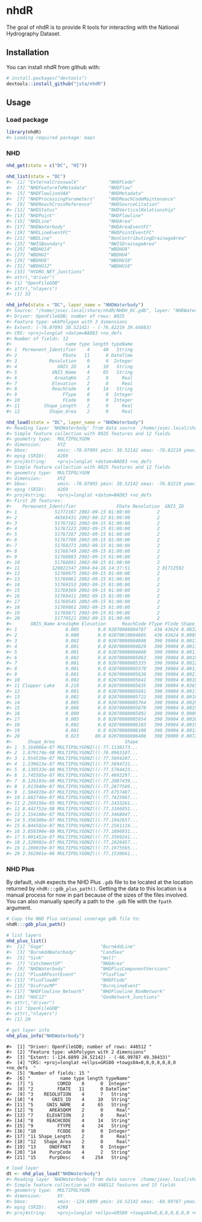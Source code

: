 
<!-- README.md is generated from README.Rmd. Please edit that file -->
nhdR
====

The goal of nhdR is to provide R tools for interacting with the National Hydrography Dataset.

Installation
------------

You can install nhdR from github with:

``` r
# install.packages("devtools")
devtools::install_github("jsta/nhdR")
```

Usage
-----

### Load package

``` r
library(nhdR)
#> Loading required package: maps
```

### NHD

``` r
nhd_get(state = c("DC", "HI"))
```

``` r
nhd_list(state = "DC")
#>  [1] "ExternalCrosswalk"           "NHDFCode"                   
#>  [3] "NHDFeatureToMetadata"        "NHDFlow"                    
#>  [5] "NHDFlowlineVAA"              "NHDMetadata"                
#>  [7] "NHDProcessingParameters"     "NHDReachCodeMaintenance"    
#>  [9] "NHDReachCrossReference"      "NHDSourceCitation"          
#> [11] "NHDStatus"                   "NHDVerticalRelationship"    
#> [13] "NHDPoint"                    "NHDFlowline"                
#> [15] "NHDLine"                     "NHDArea"                    
#> [17] "NHDWaterbody"                "NHDAreaEventFC"             
#> [19] "NHDLineEventFC"              "NHDPointEventFC"            
#> [21] "WBDLine"                     "NonContributingDrainageArea"
#> [23] "NWISBoundary"                "NWISDrainageArea"           
#> [25] "WBDHU14"                     "WBDHU8"                     
#> [27] "WBDHU2"                      "WBDHU4"                     
#> [29] "WBDHU6"                      "WBDHU10"                    
#> [31] "WBDHU12"                     "WBDHU16"                    
#> [33] "HYDRO_NET_Junctions"        
#> attr(,"driver")
#> [1] "OpenFileGDB"
#> attr(,"nlayers")
#> [1] 33
```

``` r
nhd_info(state = "DC", layer_name = "NHDWaterbody")
#> Source: "/home/jose/.local/share/nhdR/NHDH_DC.gdb", layer: "NHDWaterbody"
#> Driver: OpenFileGDB; number of rows: 8025 
#> Feature type: wkbPolygon with 3 dimensions
#> Extent: (-78.07095 38.52142) - (-76.82219 39.64683)
#> CRS: +proj=longlat +datum=NAD83 +no_defs  
#> Number of fields: 12 
#>                    name type length typeName
#> 1  Permanent_Identifier    4     40   String
#> 2                 FDate   11      0 DateTime
#> 3            Resolution    0      0  Integer
#> 4               GNIS_ID    4     10   String
#> 5             GNIS_Name    4     65   String
#> 6              AreaSqKm    2      0     Real
#> 7             Elevation    2      0     Real
#> 8             ReachCode    4     14   String
#> 9                 FType    0      0  Integer
#> 10                FCode    0      0  Integer
#> 11         Shape_Length    2      0     Real
#> 12           Shape_Area    2      0     Real
```

``` r
nhd_load(state = "DC", layer_name = "NHDWaterbody")
#> Reading layer `NHDWaterbody' from data source `/home/jose/.local/share/nhdR/NHDH_DC.gdb' using driver `OpenFileGDB'
#> Simple feature collection with 8025 features and 12 fields
#> geometry type:  MULTIPOLYGON
#> dimension:      XYZ
#> bbox:           xmin: -78.07095 ymin: 38.52142 xmax: -76.82219 ymax: 39.64683
#> epsg (SRID):    4269
#> proj4string:    +proj=longlat +datum=NAD83 +no_defs
#> Simple feature collection with 8025 features and 12 fields
#> geometry type:  MULTIPOLYGON
#> dimension:      XYZ
#> bbox:           xmin: -78.07095 ymin: 38.52142 xmax: -76.82219 ymax: 39.64683
#> epsg (SRID):    4269
#> proj4string:    +proj=longlat +datum=NAD83 +no_defs
#> First 20 features:
#>    Permanent_Identifier               FDate Resolution  GNIS_ID
#> 1              51772167 2002-09-15 01:00:00          2         
#> 2              46565431 2002-08-22 01:00:00          2         
#> 3              51767181 2002-09-15 01:00:00          2         
#> 4              51767223 2002-09-15 01:00:00          2         
#> 5              51767287 2002-09-15 01:00:00          2         
#> 6              51767709 2002-09-15 01:00:00          2         
#> 7              51768273 2002-09-15 01:00:00          2         
#> 8              51768749 2002-09-15 01:00:00          2         
#> 9              51768883 2002-09-15 01:00:00          2         
#> 10             51768891 2002-09-15 01:00:00          2         
#> 11            120022347 2004-04-16 14:37:51          2 01712592
#> 12             51768975 2002-09-15 01:00:00          2         
#> 13             51769061 2002-09-15 01:00:00          2         
#> 14             51769153 2002-09-15 01:00:00          2         
#> 15             51769369 2002-09-15 01:00:00          2         
#> 16             51769411 2002-09-15 01:00:00          2         
#> 17             51769545 2002-09-15 01:00:00          2         
#> 18             51769861 2002-09-15 01:00:00          2         
#> 19             51769871 2002-09-15 01:00:00          2         
#> 20             51770521 2002-09-15 01:00:00          2         
#>       GNIS_Name AreaSqKm Elevation      ReachCode FType FCode Shape_Length
#> 1                  0.005       0.0 02070008004787   436 43624 0.0032275838
#> 2                  0.000       0.0 02070010004605   436 43624 0.0005402029
#> 3                  0.002       0.0 02070008004808   390 39004 0.0017289109
#> 4                  0.001       0.0 02070008004829   390 39004 0.0013369633
#> 5                  0.001       0.0 02070008004860   390 39004 0.0011083831
#> 6                  0.002       0.0 02070008005063   390 39004 0.0016429957
#> 7                  0.001       0.0 02070008005335   390 39004 0.0012442057
#> 8                  0.001       0.0 02070008005570   390 39004 0.0013918440
#> 9                  0.001       0.0 02070008005638   390 39004 0.0021229169
#> 10                 0.002       0.0 02070008005641   390 39004 0.0018972528
#> 11 Clopper Lake    0.218       0.0 02070008005635   390 39004 0.0365330031
#> 12                 0.001       0.0 02070008005681   390 39004 0.0017444391
#> 13                 0.002       0.0 02070008005722   390 39004 0.0018785786
#> 14                 0.005       0.0 02070008005764   390 39004 0.0029191491
#> 15                 0.006       0.0 02070008005870   390 39004 0.0035214462
#> 16                 0.000       0.0 02070008005892   390 39004 0.0009224733
#> 17                 0.005       0.0 02070008005954   390 39004 0.0028753323
#> 18                 0.002       0.0 02070008006103   390 39004 0.0019580771
#> 19                 0.001       0.0 02070008006108   390 39004 0.0013311586
#> 20                 0.023      80.8 02070008006400   390 39009 0.0072444361
#>      Shape_Area                          Shape
#> 1  5.164066e-07 MULTIPOLYGONZ(((-77.1138173...
#> 2  1.879174e-08 MULTIPOLYGONZ(((-76.9963107...
#> 3  1.954519e-07 MULTIPOLYGONZ(((-77.5694207...
#> 4  1.239613e-07 MULTIPOLYGONZ(((-77.5694721...
#> 5  8.130533e-08 MULTIPOLYGONZ(((-77.5764423...
#> 6  1.745505e-07 MULTIPOLYGONZ(((-77.4693297...
#> 7  8.126193e-08 MULTIPOLYGONZ(((-77.2087439...
#> 8  1.013940e-07 MULTIPOLYGONZ(((-77.2877509...
#> 9  1.504919e-07 MULTIPOLYGONZ(((-77.6757487...
#> 10 1.882746e-07 MULTIPOLYGONZ(((-77.7425967...
#> 11 2.269156e-05 MULTIPOLYGONZ(((-77.2433261...
#> 12 8.442752e-08 MULTIPOLYGONZ(((-77.3166851...
#> 13 2.154168e-07 MULTIPOLYGONZ(((-77.3468047...
#> 14 5.356300e-07 MULTIPOLYGONZ(((-77.1942657...
#> 15 6.044582e-07 MULTIPOLYGONZ(((-77.2561119...
#> 16 3.859390e-08 MULTIPOLYGONZ(((-77.1896931...
#> 17 5.001452e-07 MULTIPOLYGONZ(((-77.3589241...
#> 18 2.320902e-07 MULTIPOLYGONZ(((-77.2026457...
#> 19 1.289019e-07 MULTIPOLYGONZ(((-77.1975565...
#> 20 2.362901e-06 MULTIPOLYGONZ(((-77.1530661...
```

### NHD Plus

By default, `nhdR` expects the NHD Plus `.gdb` file to be located at the location returned by `nhdR:::gdb_plus_path()`. Getting the data to this location is a manual process for now in part because of the sizes of the files involved. You can also manually specify a path to the `.gdb` file with the `fpath` argument.

``` r
# Copy the NHD Plus national coverage gdb file to:
nhdR:::gdb_plus_path()
```

``` r
# list layers
nhd_plus_list()
#>  [1] "Gage"                     "BurnAddLine"             
#>  [3] "BurnAddWaterbody"         "LandSea"                 
#>  [5] "Sink"                     "Wall"                    
#>  [7] "CatchmentSP"              "NHDArea"                 
#>  [9] "NHDWaterbody"             "NHDPlusComponentVersions"
#> [11] "PlusARPointEvent"         "PlusFlow"                
#> [13] "PlusFlowAR"               "NHDFCode"                
#> [15] "DivFracMP"                "BurnLineEvent"           
#> [17] "NHDFlowline_Network"      "NHDFlowline_NonNetwork"  
#> [19] "HUC12"                    "GeoNetwork_Junctions"    
#> attr(,"driver")
#> [1] "OpenFileGDB"
#> attr(,"nlayers")
#> [1] 20
```

``` r
# get layer info
nhd_plus_info("NHDWaterbody")
```

    #>  [1] "Driver: OpenFileGDB; number of rows: 448512 "                     
    #>  [2] "Feature type: wkbPolygon with 2 dimensions"                       
    #>  [3] "Extent: (-124.6899 24.52142) - (-66.99787 49.38433)"              
    #>  [4] "CRS: +proj=longlat +ellps=GRS80 +towgs84=0,0,0,0,0,0,0 +no_defs  "
    #>  [5] "Number of fields: 15 "                                            
    #>  [6] "           name type length typeName"                             
    #>  [7] "1         COMID    0      0  Integer"                             
    #>  [8] "2         FDATE   11      0 DateTime"                             
    #>  [9] "3    RESOLUTION    4      7   String"                             
    #> [10] "4       GNIS_ID    4     10   String"                             
    #> [11] "5     GNIS_NAME    4     65   String"                             
    #> [12] "6      AREASQKM    2      0     Real"                             
    #> [13] "7     ELEVATION    2      0     Real"                             
    #> [14] "8     REACHCODE    4     14   String"                             
    #> [15] "9         FTYPE    4     24   String"                             
    #> [16] "10        FCODE    0      0  Integer"                             
    #> [17] "11 Shape_Length    2      0     Real"                             
    #> [18] "12   Shape_Area    2      0     Real"                             
    #> [19] "13     ONOFFNET    0      0  Integer"                             
    #> [20] "14     PurpCode    4      2   String"                             
    #> [21] "15     PurpDesc    4    254   String"

``` r
# load layer
dt <- nhd_plus_load("NHDWaterbody")
#> Reading layer `NHDWaterbody' from data source `/home/jose/.local/share/nhdR/NHDPlusV21_NationalData_National_Seamless_Geodatabase_02/NHDPlusNationalData/NHDPlusV21_National_Seamless.gdb' using driver `OpenFileGDB'
#> Simple feature collection with 448512 features and 15 fields
#> geometry type:  MULTIPOLYGON
#> dimension:      XY
#> bbox:           xmin: -124.6899 ymin: 24.52142 xmax: -66.99787 ymax: 49.38433
#> epsg (SRID):    4269
#> proj4string:    +proj=longlat +ellps=GRS80 +towgs84=0,0,0,0,0,0,0 +no_defs
```
